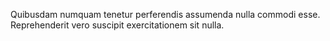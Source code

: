 Quibusdam numquam tenetur perferendis assumenda nulla commodi esse.
Reprehenderit vero suscipit exercitationem sit nulla.